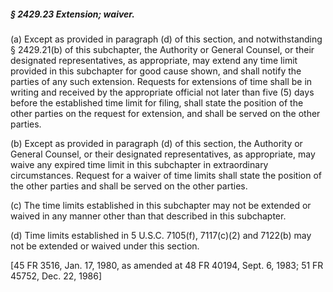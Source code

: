 ##### § 2429.23 Extension; waiver. #####

(a) Except as provided in paragraph (d) of this section, and notwithstanding § 2429.21(b) of this subchapter, the Authority or General Counsel, or their designated representatives, as appropriate, may extend any time limit provided in this subchapter for good cause shown, and shall notify the parties of any such extension. Requests for extensions of time shall be in writing and received by the appropriate official not later than five (5) days before the established time limit for filing, shall state the position of the other parties on the request for extension, and shall be served on the other parties.

(b) Except as provided in paragraph (d) of this section, the Authority or General Counsel, or their designated representatives, as appropriate, may waive any expired time limit in this subchapter in extraordinary circumstances. Request for a waiver of time limits shall state the position of the other parties and shall be served on the other parties.

(c) The time limits established in this subchapter may not be extended or waived in any manner other than that described in this subchapter.

(d) Time limits established in 5 U.S.C. 7105(f), 7117(c)(2) and 7122(b) may not be extended or waived under this section.

[45 FR 3516, Jan. 17, 1980, as amended at 48 FR 40194, Sept. 6, 1983; 51 FR 45752, Dec. 22, 1986]